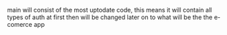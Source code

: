 main will consist of the most uptodate code, this means it will contain all types of auth at first then will be changed later on to what will be the the e-comerce app

